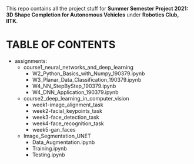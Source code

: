 This repo contains all the project stuff for **Summer Semester Project 2021: 3D Shape Completion for Autonomous Vehicles** under **Robotics Club, IITK**.

# **TABLE OF CONTENTS**
 
* assignments:
    - course1_neural_networks_and_deep_learning
        + W2_Python_Basics_with_Numpy_190379.ipynb
        + W3_Planar_Data_Classification_190379.ipynb
        + W4_NN_StepByStep_190379.ipynb
        + W4_DNN_Application_190379.ipynb
    - course2_deep_learning_in_computer_vision
        + week1-image_alignment_task
        + week2-facial_keypoints_task
        + week3-face_detection_task
        + week4-face_recognition_task
        + week5-gan_faces
    - Image_Segmentation_UNET
        + Data_Augmentation.ipynb
        + Training.ipynb
        + Testing.ipynb
